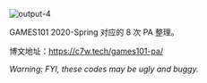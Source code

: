 ![output-4](https://s2.loli.net/2022/01/28/hIQTsycbV6xeojp.png)

GAMES101 2020-Spring 对应的 8 次 PA 整理。

博文地址：https://c7w.tech/games101-pa/

*Warning: FYI, these codes may be ugly and buggy.*